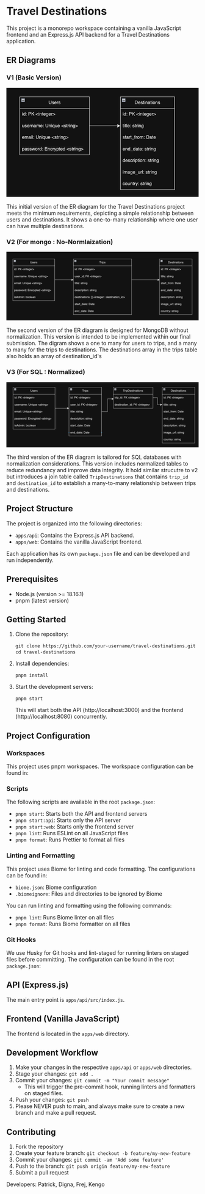 # Travel Destinations

This project is a monorepo workspace containing a vanilla JavaScript frontend and an Express.js API backend for a Travel Destinations application.

## ER Diagrams

### V1 (Basic Version)

![ER Diagram V1](/assets/ER-Diagram-v1.png)

This initial version of the ER diagram for the Travel Destinations project meets the minimum requirements, depicting a simple relationship between users and destinations. It shows a one-to-many relationship where one user can have multiple destinations.

### V2 (For mongo : No-Normlaization)
![ER Diagram V2](/assets/ER-Diagram-v2.png)

The second version of the ER diagram is designed for MongoDB without normalization. This version is intended to be implemented within our final submission. The digram shows a one to many for users to trips, and a many to many for the trips to destinations. The destinations array in the trips table also holds an array of destination_id's 

### V3 (For SQL : Normalized)

![ER Diagram V3](/assets/ER-Diagram-v3.png)

The third version of the ER diagram is tailored for SQL databases with normalization considerations. This version includes normalized tables to reduce redundancy and improve data integrity. It hold similar strucutre to v2 but introduces a join table called `TripDestinations` that contains `trip_id` and `destination_id` to establish a many-to-many relationship between trips and destinations.

## Project Structure

The project is organized into the following directories:

- `apps/api`: Contains the Express.js API backend.
- `apps/web`: Contains the vanilla JavaScript frontend.

Each application has its own `package.json` file and can be developed and run independently.

## Prerequisites

- Node.js (version >= 18.16.1)
- pnpm (latest version)

## Getting Started

1. Clone the repository:

   ```
   git clone https://github.com/your-username/travel-destinations.git
   cd travel-destinations
   ```

2. Install dependencies:

   ```
   pnpm install
   ```

3. Start the development servers:

   ```
   pnpm start
   ```

   This will start both the API (http://localhost:3000) and the frontend (http://localhost:8080) concurrently.

## Project Configuration

### Workspaces

This project uses pnpm workspaces. The workspace configuration can be found in:

### Scripts

The following scripts are available in the root `package.json`:

- `pnpm start`: Starts both the API and frontend servers
- `pnpm start:api`: Starts only the API server
- `pnpm start:web`: Starts only the frontend server
- `pnpm lint`: Runs ESLint on all JavaScript files
- `pnpm format`: Runs Prettier to format all files

### Linting and Formatting

This project uses Biome for linting and code formatting. The configurations can be found in:

- `biome.json`: Biome configuration
- `.biomeignore`: Files and directories to be ignored by Biome

You can run linting and formatting using the following commands:
- `pnpm lint`: Runs Biome linter on all files
- `pnpm format`: Runs Biome formatter on all files

### Git Hooks

We use Husky for Git hooks and lint-staged for running linters on staged files before committing. The configuration can be found in the root `package.json`:

## API (Express.js)

The main entry point is `apps/api/src/index.js`.

## Frontend (Vanilla JavaScript)

The frontend is located in the `apps/web` directory.

## Development Workflow

1. Make your changes in the respective `apps/api` or `apps/web` directories.
2. Stage your changes: `git add .`
3. Commit your changes: `git commit -m "Your commit message"`
   - This will trigger the pre-commit hook, running linters and formatters on staged files.
4. Push your changes: `git push`
5. Please NEVER push to main, and always make sure to create a new branch and make a pull request.

## Contributing

1. Fork the repository
2. Create your feature branch: `git checkout -b feature/my-new-feature`
3. Commit your changes: `git commit -am 'Add some feature'`
4. Push to the branch: `git push origin feature/my-new-feature`
5. Submit a pull request

Developers: Patrick, Digna, Frej, Kengo
